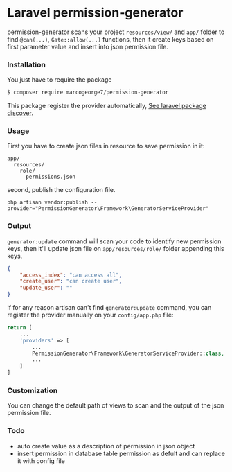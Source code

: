 # Laravel permission-generator

permission-generator scans your project `resources/view/` and `app/` folder to find `@can(...)`, `Gate::allow(...)`
functions, then it create keys based on first parameter value and insert into json permission file.

### Installation

You just have to require the package

```sh
$ composer require marcogeorge7/permission-generator
```

This package register the provider automatically,
[See laravel package discover](https://laravel.com/docs/5.5/packages#package-discovery).


### Usage
First you have to create json files in resource to save permission in it:
```
app/
  resources/
    role/
      permissions.json
```
second, publish the configuration file.

```
php artisan vendor:publish --provider="PermissionGenerator\Framework\GeneratorServiceProvider"
```

### Output
`generator:update` command will scan your code to identify new permission keys, then it'll update json file on `app/resources/role/` folder appending this keys.

```json
{
    "access_index": "can access all",
    "create_user": "can create user",
    "update_user": ""
}
```

if for any reason artisan can't find `generator:update` command, you can register the provider manually on your `config/app.php` file:

```php
return [
    ...
    'providers' => [
        ...
        PermissionGenerator\Framework\GeneratorServiceProvider::class,
        ...
    ]
]
```


### Customization
You can change the default path of views to scan and the output of the json permission file.

### Todo
- auto create value as a description of permission in json object
- insert permission in database table permission as defult and can replace it with config file
